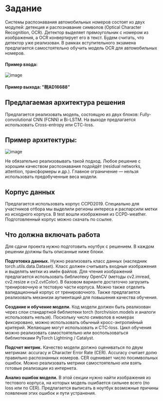 # Задание
Системы распознавания автомобильных номеров состоят из двух модулей: детекция и распознавание символов (Optical Character Recognition, OCR). Детектор выделяет прямоугольник с номером из изображения, а OCR конвертирует его в текст. Будем считать, что детектор уже реализован. В рамках вступительного экзамена предлагается самостоятельно обучить модель OCR для автомобильных номеров.



#### Пример входа:  
![image](https://user-images.githubusercontent.com/62150448/211192683-b0f0a870-2f90-421a-bafd-032ebd6482e2.png)


#### Пример выхода: ”皖AD16688”

## Предлагаемая архитектура решения  
Предлагается реализовать модель, состоящую из двух блоков: Fully-convolutional CNN (FCNN) и Bi-LSTM. На выходе предлагается использовать Cross-entropy или CTC-loss.

## Пример архитектуры:
![image](https://user-images.githubusercontent.com/62150448/211192732-e8ac8a5e-d8dd-4d13-97d0-486989950ea0.png)

Не обязательно реализовывать такой подход. Любое решение с хорошим качеством распознавания подойдёт (residual networks, attention, трансформеры и др.). Главное ограничение — нельзя использовать предобученные веса модели.


## Корпус данных
Предлагается использовать корпус CCPD2019. Специально для участников отбора мы выделили регионы интереса и распарсили метки из исходного корпуса. В test вошли изображения из CCPD-weather. Подготовленный корпус можно скачать по ссылке.


## Что должна включать работа
Для сдачи проекта нужно подготовить ноутбук с решением. В каждом решении должны быть описанные ниже блоки.


**Подготовка данных.**  Нужно реализовать класс данных (наследник torch.utils.data.Dataset). Класс должен считывать входные изображения и выделять метки из имён файлов. Для чтения изображений предлагается использовать библиотеку OpenCV (методы cv2.imread, cv2.resize и cv2.cvtColor). В базовом варианте достаточно загрузить тренировочную и тестовую части корпуса. Можно также отделить валидационный корпус от тренировочного. Также предлагается реализовать механизм аугментаций для повышения качества обучения.



**Создание и обучение модели.** Код модели должен быть реализован через слои стандартной библиотеки torch (torchvision.models и аналоги использовать нельзя). Поскольку число символов в номерах фиксировано, можно использовать обычный кросс-энтропийный критерий. Желающие могут использовать и CTC-loss. Цикл обучения можно реализовать самостоятельно или воспользоваться библиотеками PyTorch Lightning / Catalyst.



**Подсчет метрик.** Качество модели должно оцениваться по двум метрикам: accuracy и Character Error Rate (CER). Accuracy считает долю правильно распознанных номеров. CER оценивает число посимвольных ошибок. Можно реализовать метрики самостоятельно или взять готовые реализации из интернета.



**Анализ ошибок модели.** В этой секции нужно найти изображения из тестового корпуса, на которых модель ошибается сильнее всего (по loss или по CER). Предлагается выписать в ноутбук возможные причины появления этих ошибок и пути устранения.
